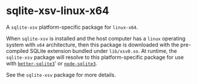 <!--- Generated with the npm_generate_platform_packages.sh script, don't edit by hand -->

# sqlite-xsv-linux-x64

A `sqlite-xsv` platform-specific package for `linux-x64`. 

When `sqlite-xsv` is installed and the host computer has a `linux` operating system with `x64` architecture, then this package is downloaded with the pre-compiled SQLite extension bundled under `lib/xsv0.so`. At runtime, the `sqlite-xsv` package will resolve to this platform-specific package for use with [`better-sqlite3`](https://github.com/WiseLibs/better-sqlite3)' or [`node-sqlite3`](https://github.com/TryGhost/node-sqlite3).

See the `sqlite-xsv` package for more details.